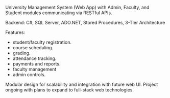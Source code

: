 University Management System (Web App) with Admin, Faculty, and Student modules communicating via RESTful APIs.

Backend: C#, SQL Server, ADO.NET, Stored Procedures, 3-Tier Architecture

Features: 

- student/faculty registration.
- course scheduling.
- grading.
- attendance tracking.
- payments and reports.
- faculty management
- admin controls.

Modular design for scalability and integration with future web UI.
Project ongoing with plans to expand to full-stack web technologies.
